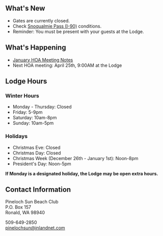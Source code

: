 ## What's New
* Gates are currently closed.
* Check [Snoqualmie Pass (I-90)](https://www.wsdot.com/traffic/passes/snoqualmie/) conditions.
* Reminder: You must be present with your guests at the Lodge.

## What's Happening
* [January HOA Meeting Notes](https://7dcbed04-f526-47a3-af67-68008c00b4fe.filesusr.com/ugd/12af28_e18867db82f04d9c8b49d5a5ebdf6206.pdf)
* Next HOA meeting: April 25th, 9:00AM at the Lodge

## Lodge Hours
### Winter Hours
* Monday - Thursday: Closed
* Friday: 5-9pm
* Saturday: 10am-8pm
* Sunday: 10am-5pm

### Holidays
* Christmas Eve: Closed
* Christmas Day: Closed
* Christmas Week (December 26th - January 1st): Noon-8pm
* President's Day: Noon-5pm

**If Monday is a designated holiday, the Lodge may be open extra hours.**

## Contact Information
Pineloch Sun Beach Club   
P.O. Box 157   
Ronald, WA 98940   

509-649-2850   
<pinelochsun@inlandnet.com>
